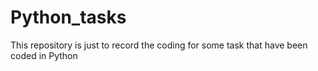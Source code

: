 # Python_tasks
This repository is just to record the coding for some task that have been coded in Python
